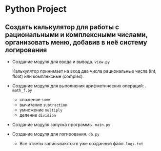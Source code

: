 # Python Project
## Создать калькулятор для работы с рациональными и комплексными числами, организовать меню, добавив в неё систему логирования

* Создание модуля для ввода и вывода. `view.py`

   Калькулятор принимает на вход два числа рациональные числа (int, float) или комплексные (complex).

* Создание модуля для выполнения арифметических операций: . `math_f.py`
    - сложение   `summ`
    - вычитание  `subtraction`
    - умножение  `multiply`
    - деление    `division`

* Создание модуля запуска программы. `main.py`

* Создание модуля для логирования. `db.py`
    - Все ответы записываются в уже созданный файл. `logs.txt`
